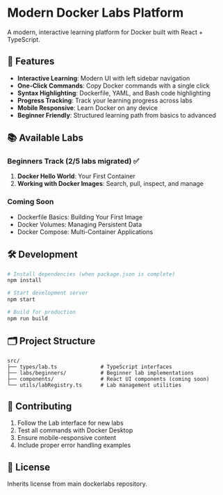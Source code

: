 # Modern Docker Labs Platform

A modern, interactive learning platform for Docker built with React + TypeScript.

## 🚀 Features

- **Interactive Learning**: Modern UI with left sidebar navigation
- **One-Click Commands**: Copy Docker commands with a single click
- **Syntax Highlighting**: Dockerfile, YAML, and Bash code highlighting
- **Progress Tracking**: Track your learning progress across labs
- **Mobile Responsive**: Learn Docker on any device
- **Beginner Friendly**: Structured learning path from basics to advanced

## 📚 Available Labs

### Beginners Track (2/5 labs migrated) ✅
1. **Docker Hello World**: Your First Container
2. **Working with Docker Images**: Search, pull, inspect, and manage

### Coming Soon
- Dockerfile Basics: Building Your First Image
- Docker Volumes: Managing Persistent Data
- Docker Compose: Multi-Container Applications

## 🛠 Development

```bash
# Install dependencies (when package.json is complete)
npm install

# Start development server
npm start

# Build for production
npm run build
```

## 🗂 Project Structure

```
src/
├── types/lab.ts              # TypeScript interfaces
├── labs/beginners/           # Beginner lab implementations
├── components/               # React UI components (coming soon)
└── utils/labRegistry.ts      # Lab management utilities
```

## 🤝 Contributing

1. Follow the Lab interface for new labs
2. Test all commands with Docker Desktop
3. Ensure mobile-responsive content
4. Include proper error handling examples

## 📄 License

Inherits license from main dockerlabs repository.
